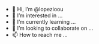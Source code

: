 - 👋 Hi, I’m @lopezioou
- 👀 I’m interested in ...
- 🌱 I’m currently learning ...
- 💞️ I’m looking to collaborate on ...
- 📫 How to reach me ...

<!---
lopezioou/lopezioou is a ✨ special ✨ repository because its `README.md` (this file) appears on your GitHub profile.
You can click the Preview link to take a look at your changes.
--->
